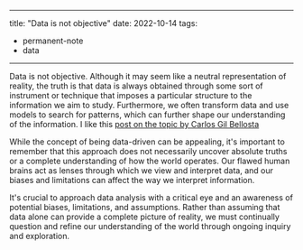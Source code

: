 
---
title: "Data is not objective"
date: 2022-10-14
tags: 
- permanent-note 
- data
---

Data is not objective. Although it may seem like a neutral representation of reality, the truth is that data is always obtained through some sort of instrument or technique that imposes a particular structure to the information we aim to study. Furthermore, we often transform data and use models to search for patterns, which can further shape our understanding of the information.  I like this [post on the topic by Carlos Gil Bellosta](https://www.datanalytics.com/2021/01/21/mas-sobre-el-mito-de-la-objetividad-especialmente-la-data-driven/)

While the concept of being data-driven can be appealing, it's important to remember that this approach does not necessarily uncover absolute truths or a complete understanding of how the world operates. Our flawed human brains act as lenses through which we view and interpret data, and our biases and limitations can affect the way we interpret information.

It's crucial to approach data analysis with a critical eye and an awareness of potential biases, limitations, and assumptions. Rather than assuming that data alone can provide a complete picture of reality, we must continually question and refine our understanding of the world through ongoing inquiry and exploration.